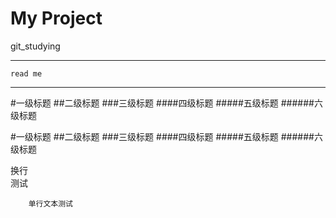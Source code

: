 My Project<br>
=============
git_studying
______________

`read me`
************

#一级标题
##二级标题
###三级标题
####四级标题
#####五级标题
######六级标题

#一级标题
##二级标题
###三级标题
####四级标题
#####五级标题
######六级标题

换行<br>
测试

		单行文本测试